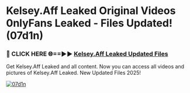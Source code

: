 # Kelsey.Aff Leaked Original Videos 0nlyFans Leaked - Files Updated! (07d1n)

<h3>🔴 CLICK HERE 🌐==►► <a href="https://tinyurl.com/4seja8ks" rel="nofollow">Kelsey.Aff Leaked Updated Files</a></h3>

Get Kelsey.Aff Leaked and all content. Now you can access all videos and pictures of Kelsey.Aff Leaked. New Updated Files 2025!

[![07d1n](https://i.imgur.com/EWjZXRe.gif)](https://tinyurl.com/4seja8ks)

